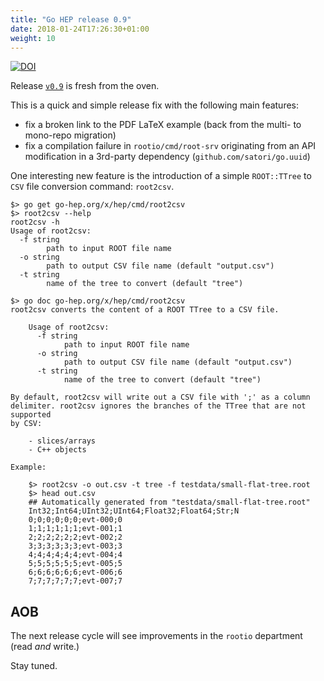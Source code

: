 ```yaml
---
title: "Go HEP release 0.9"
date: 2018-01-24T17:26:30+01:00
weight: 10
---
```


[![DOI](https://zenodo.org/badge/DOI/10.5281/zenodo.1158687.svg)](https://doi.org/10.5281/zenodo.1158687)

Release [`v0.9`](https://github.com/go-hep/hep/tree/v0.9) is fresh from the oven.

This is a quick and simple release fix with the following main features:

- fix a broken link to the PDF LaTeX example (back from the multi- to mono-repo migration)
- fix a compilation failure in `rootio/cmd/root-srv` originating from an API modification in a 3rd-party dependency (`github.com/satori/go.uuid`)

One interesting new feature is the introduction of a simple `ROOT::TTree` to `CSV` file conversion command: `root2csv`.

```
$> go get go-hep.org/x/hep/cmd/root2csv
$> root2csv --help
root2csv -h
Usage of root2csv:
  -f string
    	path to input ROOT file name
  -o string
    	path to output CSV file name (default "output.csv")
  -t string
    	name of the tree to convert (default "tree")

$> go doc go-hep.org/x/hep/cmd/root2csv 
root2csv converts the content of a ROOT TTree to a CSV file.

    Usage of root2csv:
      -f string
        	path to input ROOT file name
      -o string
        	path to output CSV file name (default "output.csv")
      -t string
        	name of the tree to convert (default "tree")

By default, root2csv will write out a CSV file with ';' as a column
delimiter. root2csv ignores the branches of the TTree that are not supported
by CSV:

    - slices/arrays
    - C++ objects

Example:

    $> root2csv -o out.csv -t tree -f testdata/small-flat-tree.root
    $> head out.csv
    ## Automatically generated from "testdata/small-flat-tree.root"
    Int32;Int64;UInt32;UInt64;Float32;Float64;Str;N
    0;0;0;0;0;0;evt-000;0
    1;1;1;1;1;1;evt-001;1
    2;2;2;2;2;2;evt-002;2
    3;3;3;3;3;3;evt-003;3
    4;4;4;4;4;4;evt-004;4
    5;5;5;5;5;5;evt-005;5
    6;6;6;6;6;6;evt-006;6
    7;7;7;7;7;7;evt-007;7
```

## AOB

The next release cycle will see improvements in the `rootio` department (read *and* write.)

Stay tuned.
